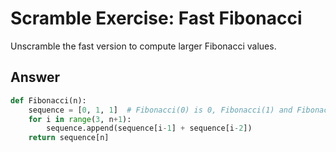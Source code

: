 # Scramble Exercise: Fast Fibonacci
Unscramble the fast version to compute larger Fibonacci values.

## Answer 
```python
def Fibonacci(n):
    sequence = [0, 1, 1]  # Fibonacci(0) is 0, Fibonacci(1) and Fibonacci(2) are 1
    for i in range(3, n+1):      
        sequence.append(sequence[i-1] + sequence[i-2])
    return sequence[n]
